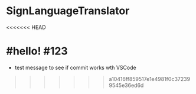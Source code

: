 # SignLanguageTranslator
<<<<<<< HEAD


#hello!
#123
=======
- test message to see if commit works wth VSCode
>>>>>>> a10416ff859517e1e4981f0c372399545e36ed6d
